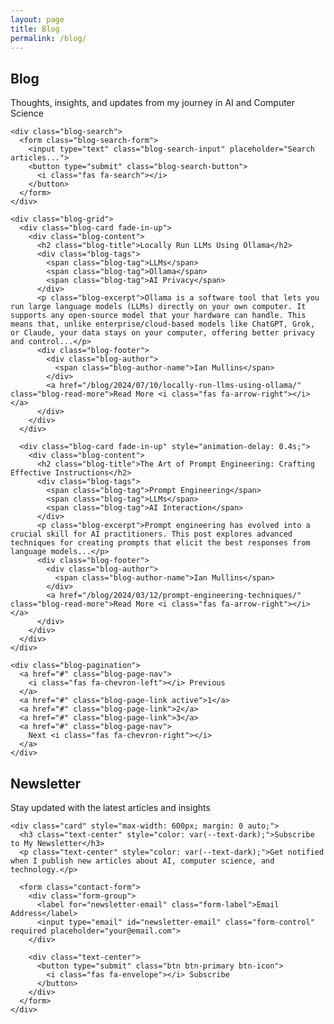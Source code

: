 ```yaml
---
layout: page
title: Blog
permalink: /blog/
---
```


<section class="section">
  <div class="wrapper">
    <div class="section-title">
      <h1 class="fade-in" style="color: var(--secondary);">Blog</h1>
      <p style="color: var(--text-dark);">Thoughts, insights, and updates from my journey in AI and Computer Science</p>
    </div>
    
    <div class="blog-search">
      <form class="blog-search-form">
        <input type="text" class="blog-search-input" placeholder="Search articles...">
        <button type="submit" class="blog-search-button">
          <i class="fas fa-search"></i>
        </button>
      </form>
    </div>
    
    <div class="blog-grid">
      <div class="blog-card fade-in-up">
        <div class="blog-content">
          <h2 class="blog-title">Locally Run LLMs Using Ollama</h2>
          <div class="blog-tags">
            <span class="blog-tag">LLMs</span>
            <span class="blog-tag">Ollama</span>
            <span class="blog-tag">AI Privacy</span>
          </div>
          <p class="blog-excerpt">Ollama is a software tool that lets you run large language models (LLMs) directly on your own computer. It supports any open-source model that your hardware can handle. This means that, unlike enterprise/cloud-based models like ChatGPT, Grok, or Claude, your data stays on your computer, offering better privacy and control...</p>
          <div class="blog-footer">
            <div class="blog-author">
              <span class="blog-author-name">Ian Mullins</span>
            </div>
            <a href="/blog/2024/07/10/locally-run-llms-using-ollama/" class="blog-read-more">Read More <i class="fas fa-arrow-right"></i></a>
          </div>
        </div>
      </div>
      
      <div class="blog-card fade-in-up" style="animation-delay: 0.4s;">
        <div class="blog-content">
          <h2 class="blog-title">The Art of Prompt Engineering: Crafting Effective Instructions</h2>
          <div class="blog-tags">
            <span class="blog-tag">Prompt Engineering</span>
            <span class="blog-tag">LLMs</span>
            <span class="blog-tag">AI Interaction</span>
          </div>
          <p class="blog-excerpt">Prompt engineering has evolved into a crucial skill for AI practitioners. This post explores advanced techniques for creating prompts that elicit the best responses from language models...</p>
          <div class="blog-footer">
            <div class="blog-author">
              <span class="blog-author-name">Ian Mullins</span>
            </div>
            <a href="/blog/2024/03/12/prompt-engineering-techniques/" class="blog-read-more">Read More <i class="fas fa-arrow-right"></i></a>
          </div>
        </div>
      </div>
    </div>
    
    <div class="blog-pagination">
      <a href="#" class="blog-page-nav">
        <i class="fas fa-chevron-left"></i> Previous
      </a>
      <a href="#" class="blog-page-link active">1</a>
      <a href="#" class="blog-page-link">2</a>
      <a href="#" class="blog-page-link">3</a>
      <a href="#" class="blog-page-nav">
        Next <i class="fas fa-chevron-right"></i>
      </a>
    </div>
  </div>
</section>

<section class="section bg-light">
  <div class="wrapper">
    <div class="section-title">
      <h2 style="color: var(--secondary);">Newsletter</h2>
      <p style="color: var(--text-dark);">Stay updated with the latest articles and insights</p>
    </div>
    
    <div class="card" style="max-width: 600px; margin: 0 auto;">
      <h3 class="text-center" style="color: var(--text-dark);">Subscribe to My Newsletter</h3>
      <p class="text-center" style="color: var(--text-dark);">Get notified when I publish new articles about AI, computer science, and technology.</p>
      
      <form class="contact-form">
        <div class="form-group">
          <label for="newsletter-email" class="form-label">Email Address</label>
          <input type="email" id="newsletter-email" class="form-control" required placeholder="your@email.com">
        </div>
        
        <div class="text-center">
          <button type="submit" class="btn btn-primary btn-icon">
            <i class="fas fa-envelope"></i> Subscribe
          </button>
        </div>
      </form>
    </div>
  </div>
</section> 